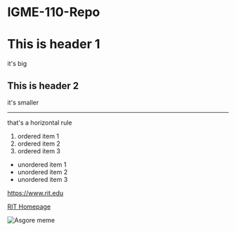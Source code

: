 # IGME-110-Repo

# This is header 1
it's big

## This is header 2
it's smaller

---
that's a horizontal rule

1. ordered item 1
2. ordered item 2
3. ordered item 3

- unordered item 1
- unordered item 2
- unordered item 3

https://www.rit.edu

[RIT Homepage](https://www.rit.edu)

![Asgore meme](https://github.com/user-attachments/assets/db08dfac-c151-479f-96f7-24ccc81ff1ad)

